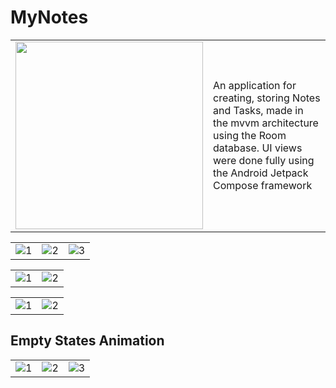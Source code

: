 # MyNotes


<table>
  <tr>
    <td> <img src="https://user-images.githubusercontent.com/77066408/182188929-4e9d02ee-f842-44db-9dd4-29280fc72cca.gif" width="300" /></td>
    <td> An application for creating, storing Notes and Tasks, made in the mvvm architecture using the Room database. UI views were done fully using the Android Jetpack Compose framework</td>
     
  </tr> 
</table>


<table>
  <tr>
    <td> <img src="https://user-images.githubusercontent.com/77066408/182004685-29147122-b8de-41ce-bf6e-4d066ad0a4f4.png"  alt="1" ></td>
    <td> <img src="https://user-images.githubusercontent.com/77066408/181923797-b6b8f06f-c3fe-4ebc-a68a-6b7877c52d93.png"  alt="2" ></td>
     <td> <img src="https://user-images.githubusercontent.com/77066408/181925581-b6bc6229-bb31-4359-ba81-7f2b6742b8ae.png"  alt="3" ></td>
  </tr> 
</table>

<table>
  <tr>
    <td> <img src="https://user-images.githubusercontent.com/77066408/182004632-4437e848-f3c5-4598-b54d-7d5d9079f7ab.png"  alt="1" ></td>
    <td> <img src="https://user-images.githubusercontent.com/77066408/182026653-6de81571-c138-4e8d-976c-d654e7fb3b2d.png"  alt="2" ></td>
     
  </tr> 
</table>



<table>
  <tr>
    <td> <img src="https://user-images.githubusercontent.com/77066408/182004533-025421bf-f57f-4ad8-a284-1ed10c4c80dd.png"  alt="1" ></td>
    <td> <img src="https://user-images.githubusercontent.com/77066408/181376437-e8587127-f07c-43d9-ba79-f264a7c8ce01.png"  alt="2" ></td>
  </tr> 
</table>

## Empty States Animation
<table>
  <tr>
    <td> <img src="https://user-images.githubusercontent.com/77066408/182183448-9a11d56c-2cda-4130-a406-f0cf22f9677f.png"  alt="1" ></td>
    <td> <img src="https://user-images.githubusercontent.com/77066408/182183446-f51ee41c-307f-463e-82ed-a850141c8c7c.png"  alt="2" ></td>
     <td> <img src="https://user-images.githubusercontent.com/77066408/182183439-b80206bb-a2cb-4c21-891f-9eb1431e8448.png"  alt="3" ></td>
  </tr> 
</table>







